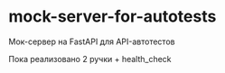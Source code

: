 # mock-server-for-autotests
Мок-сервер на FastAPI для API-автотестов

Пока реализовано 2 ручки + health_check
